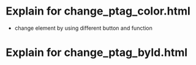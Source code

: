 # Explain for change_ptag_color.html
* change element by using different button and function
# Explain for change_ptag_byId.html

